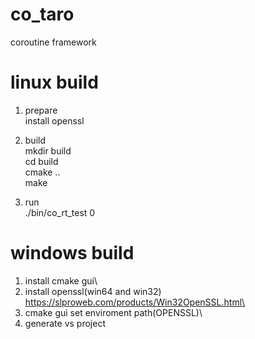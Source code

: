 # co_taro
coroutine framework

# linux build
1. prepare\
install openssl

2. build\
mkdir build\
cd build\
cmake ..\
make

3. run\
./bin/co_rt_test 0

# windows build
1. install cmake gui\
2. install openssl(win64 and win32)  https://slproweb.com/products/Win32OpenSSL.html\
3. cmake gui set enviroment path(OPENSSL)\
3. generate vs project
